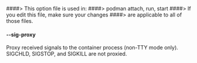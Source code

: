 ####> This option file is used in:
####>   podman attach, run, start
####> If you edit this file, make sure your changes
####> are applicable to all of those files.
#### **--sig-proxy**

Proxy received signals to the container process (non-TTY mode only). SIGCHLD, SIGSTOP, and SIGKILL are not proxied.
